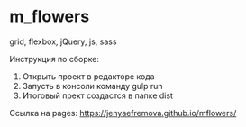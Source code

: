 # m_flowers
grid, flexbox, jQuery, js, sass

Инструкция по сборке: 
1. Открыть проект в редакторе кода
2. Запусть в консоли команду gulp run 
3. Итоговый прект создастся в папке dist

Ссылка на pages: https://jenyaefremova.github.io/mflowers/


